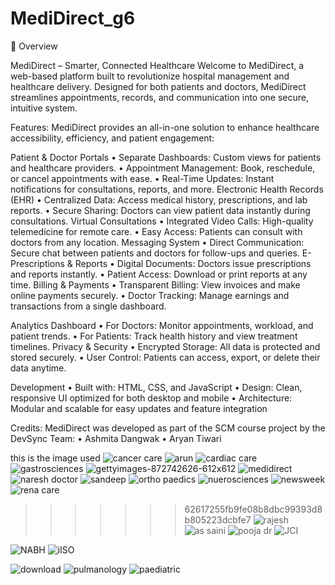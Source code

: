 # MediDirect_g6

📌 Overview

MediDirect – Smarter, Connected Healthcare
Welcome to MediDirect, a web-based platform built to revolutionize hospital management and healthcare delivery. Designed for both patients and doctors, MediDirect streamlines appointments, records, and communication into one secure, intuitive system.

Features:
MediDirect provides an all-in-one solution to enhance healthcare accessibility, efficiency, and patient engagement:

Patient & Doctor Portals
•	Separate Dashboards: Custom views for patients and healthcare providers.
•	Appointment Management: Book, reschedule, or cancel appointments with ease.
•	Real-Time Updates: Instant notifications for consultations, reports, and more.
Electronic Health Records (EHR)
•	Centralized Data: Access medical history, prescriptions, and lab reports.
•	Secure Sharing: Doctors can view patient data instantly during consultations.
Virtual Consultations
•	Integrated Video Calls: High-quality telemedicine for remote care.
•	Easy Access: Patients can consult with doctors from any location.
Messaging System
•	Direct Communication: Secure chat between patients and doctors for follow-ups and queries.
E-Prescriptions & Reports
•	Digital Documents: Doctors issue prescriptions and reports instantly.
•	Patient Access: Download or print reports at any time.
Billing & Payments
•	Transparent Billing: View invoices and make online payments securely.
•	Doctor Tracking: Manage earnings and transactions from a single dashboard.

Analytics Dashboard
•	For Doctors: Monitor appointments, workload, and patient trends.
•	For Patients: Track health history and view treatment timelines.
Privacy & Security
•	Encrypted Storage: All data is protected and stored securely.
•	User Control: Patients can access, export, or delete their data anytime.

Development
•	Built with: HTML, CSS, and JavaScript
•	Design: Clean, responsive UI optimized for both desktop and mobile
•	Architecture: Modular and scalable for easy updates and feature integration

Credits:
MediDirect was developed as part of the SCM course project by the DevSync Team:
•	Ashmita Dangwak
•	Aryan Tiwari


this is the image used
![cancer care](https://github.com/user-attachments/assets/10cb4eba-ca7b-4b07-81f5-c00d684401bc)
![arun](https://github.com/user-attachments/assets/b8618394-a9ae-4e94-9ca8-a4a3962943ca)
![cardiac care](https://github.com/user-attachments/assets/0bf86c62-dcc1-4f38-b1ae-6e68dc4aea09)
![gastrosciences](https://github.com/user-attachments/assets/48d6f1e3-9dcc-4aa8-868a-aa91bc6d3498)
![gettyimages-872742626-612x612](https://github.com/user-attachments/assets/f587aefe-4eb8-491e-b3e4-5af84399e00a)
![medidirect](https://github.com/user-attachments/assets/c02c456b-8611-4a38-a9bc-32492ef8a74c)
![naresh doctor](https://github.com/user-attachments/assets/13a22b25-eea2-4731-9b5a-aad2fa351b13)
![sandeep](https://github.com/user-attachments/assets/dd28d7f0-50d8-434c-9751-df672b993ae7)
![ortho paedics](https://github.com/user-attachments/assets/796c994e-cda6-4b57-96ab-4a83ecf7e1dd)
![nuerosciences](https://github.com/user-attachments/assets/1618fdf3-ab45-4b90-8f55-0fb989c54c3f)
![newsweek](https://github.com/user-attachments/assets/e0b76fe1-e7fe-4cb0-a709-691070084c40)
![rena care](https://github.com/user-attachments/assets/2ed90ccc-0569-4324-9e1c-ec098ee727b6)
>>>>>>> 62617255fb9fe08b8dbc99393d8b805223dcbfe7
![rajesh](https://github.com/user-attachments/assets/f396d6fd-7149-4c24-8e37-04b8d2edba93)
![as saini](https://github.com/user-attachments/assets/d63bc469-1c8e-46ce-8d3c-a1f39825039e)
![pooja dr](https://github.com/user-attachments/assets/587c56b7-eff9-453e-a4e3-0e8ec90b782c)
![JCI](https://github.com/user-attachments/assets/415d840b-2022-4625-a32e-826c7636e66d)

![NABH](https://github.com/user-attachments/assets/f98ccf3c-44a1-4d78-9ff2-6d7409d52cc6)
![iISO](https://github.com/user-attachments/assets/07d607aa-827e-46d5-b69f-6900a857380a)

![download](https://github.com/user-attachments/assets/87f3e47a-b934-42e3-86a9-b50a71a41266)
![pulmanology](https://github.com/user-attachments/assets/fc8b1048-9a38-41d5-bb4b-35ad3934b0d5)
![paediatric](https://github.com/user-attachments/assets/a715b3fa-9f06-4a70-b40b-80060da458e9)
